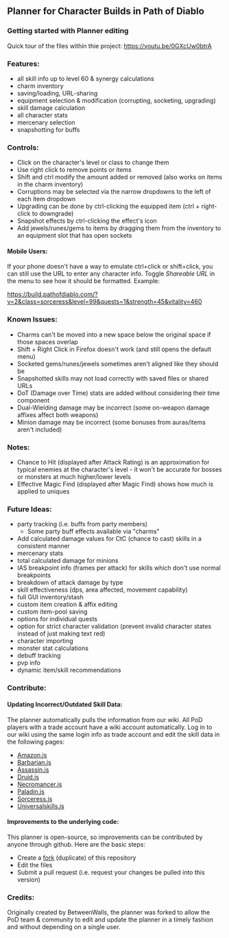 ## Planner for Character Builds in Path of Diablo

### Getting started with Planner editing
Quick tour of the files within thie project: https://youtu.be/0GXcUw0btrA

### Features:
* all skill info up to level 60 & synergy calculations
* charm inventory
* saving/loading, URL-sharing
* equipment selection & modification (corrupting, socketing, upgrading)
* skill damage calculation
* all character stats
* mercenary selection
* snapshotting for buffs

### Controls:
* Click on the character's level or class to change them
* Use right click to remove points or items
* Shift and ctrl modify the amount added or removed (also works on items in the charm inventory)
* Corruptions may be selected via the narrow dropdowns to the left of each item dropdown
* Upgrading can be done by ctrl-clicking the equipped item (ctrl + right-click to downgrade)
* Snapshot effects by ctrl-clicking the effect's icon
* Add jewels/runes/gems to items by dragging them from the inventory to an equipment slot that has open sockets

#### Mobile Users:
If your phone doesn't have a way to emulate ctrl+click or shift+click, you can still use the URL to enter any character info. Toggle *Shareable URL* in the menu to see how it should be formatted. Example:

https://build.pathofdiablo.com/?v=2&class=sorceress&level=99&quests=1&strength=45&vitality=460

### Known Issues:
* Charms can't be moved into a new space below the original space if those spaces overlap
* Shift + Right Click in Firefox doesn't work (and still opens the default menu)
* Socketed gems/runes/jewels sometimes aren't aligned like they should be
* Snapshotted skills may not load correctly with saved files or shared URLs
* DoT (Damage over Time) stats are added without considering their time component
* Dual-Wielding damage may be incorrect (some on-weapon damage affixes affect both weapons)
* Minion damage may be incorrect (some bonuses from auras/items aren't included)

### Notes:
* Chance to Hit (displayed after Attack Rating) is an approximation for typical enemies at the character's level - it won't be accurate for bosses or monsters at much higher/lower levels
* Effective Magic Find (displayed after Magic Find) shows how much is applied to uniques

### Future Ideas:
* party tracking (i.e. buffs from party members)
    * Some party buff effects available via "charms" 
* Add calculated damage values for CtC (chance to cast) skills in a consistent manner
* mercenary stats
* total calculated damage for minions
* IAS breakpoint info (frames per attack) for skills which don't use normal breakpoints
* breakdown of attack damage by type
* skill effectiveness (dps, area affected, movement capability)
* full GUI inventory/stash
* custom item creation & affix editing
* custom item-pool saving
* options for individual quests
* option for strict character validation (prevent invalid character states instead of just making text red)
* character importing
* monster stat calculations
* debuff tracking
* pvp info
* dynamic item/skill recommendations

### Contribute:

#### Updating Incorrect/Outdated Skill Data:

The planner automatically pulls the information from our wiki. All PoD players with a trade account have a wiki account automatically. Log in to our wiki using the same login info as trade account and edit the skill data in the following pages:

* [Amazon.js](https://pathofdiablo.com/wiki/index.php?title=Amazon.js)
* [Barbarian.js](https://pathofdiablo.com/wiki/index.php?title=Barbarian.js)
* [Assassin.js](https://pathofdiablo.com/wiki/index.php?title=Assassin.js)
* [Druid.js](https://pathofdiablo.com/wiki/index.php?title=Druid.js)
* [Necromancer.js](https://pathofdiablo.com/wiki/index.php?title=Necromancer.js)
* [Paladin.js](https://pathofdiablo.com/wiki/index.php?title=Paladin.js)
* [Sorceress.js](https://pathofdiablo.com/wiki/index.php?title=Sorceress.js)
* [Universalskills.js](https://pathofdiablo.com/wiki/index.php?title=Universalskills.js)

#### Improvements to the underlying code:
This planner is open-source, so improvements can be contributed by anyone through github. Here are the basic steps:
* Create a [fork](https://github.com/GreenDude120/path-of-diablo-planner/fork) (duplicate) of this repository
* Edit the files
* Submit a pull request (i.e. request your changes be pulled into this version)

### Credits:

Originally created by BetweenWalls, the planner was forked to allow the PoD team & community to edit and update the planner in a timely fashion and without depending on a single user.
